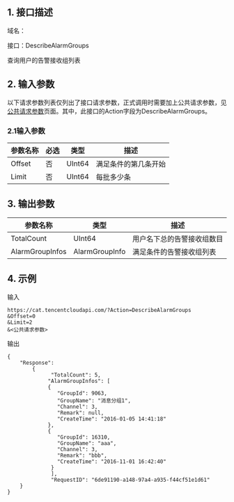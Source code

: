 ## 1. 接口描述

域名：

接口：DescribeAlarmGroups



查询用户的告警接收组列表

## 2. 输入参数

以下请求参数列表仅列出了接口请求参数，正式调用时需要加上公共请求参数，见<a href="/doc/api/405/公共请求参数" title="公共请求参数">公共请求参数</a>页面。其中，此接口的Action字段为DescribeAlarmGroups。

### 2.1输入参数

| 参数名称 | 必选   | 类型   | 描述    |
| ---- | ---- | ---- |  ----- |
| Offset | 否    | UInt64  | 满足条件的第几条开始 |
| Limit  | 否    | UInt64  | 每批多少条 |
#### 

## 3. 输出参数

| 参数名称    | 类型     | 描述                  |
| ------- | ------ | ------------------- |
| TotalCount    | UInt64    | 用户名下总的告警接收组数目 |
| AlarmGroupInfos | AlarmGroupInfo | 满足条件的告警接收组列表                |


## 4. 示例

输入

```
https://cat.tencentcloudapi.com/?Action=DescribeAlarmGroups
&Offset=0
&Limit=2
&<公共请求参数>
```

输出

```
{
	"Response": 
        {	
              "TotalCount": 5,
             "AlarmGroupInfos": [
             {
                "GroupId": 9063,
                "GroupName": "消息分组1",
                "Channel": 3,
                "Remark": null,
                "CreateTime": "2016-01-05 14:41:18"
             },
             {
                "GroupId": 16310,
                "GroupName": "aaa",
                "Channel": 3,
                "Remark": "bbb",
                "CreateTime": "2016-11-01 16:42:40"
              }
              ],
              "RequestID": "6de91190-a148-97a4-a935-f44cf51e1d61"
	}	
}
```